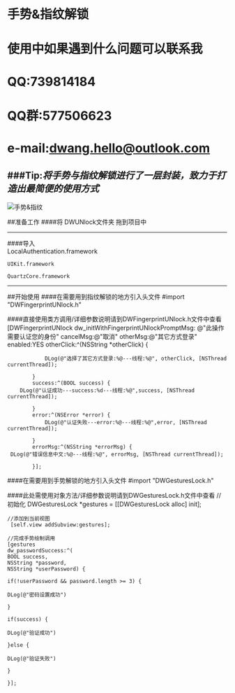 # 手势&amp;指纹解锁
# 使用中如果遇到什么问题可以联系我
# QQ:739814184 
# QQ群:577506623
# e-mail:dwang.hello@outlook.com
###Tip:*将手势与指纹解锁进行了一层封装，致力于打造出最简便的使用方式*
---

![手势&指纹](https://github.com/dwanghello/DWUNlock/blob/master/DWUNlockDemo/DWUNlockDemo/DWUNlock/Resources/手势%26指纹.gif)

##准备工作
####将
    DWUNlock文件夹
    拖到项目中

---
####导入    
    LocalAuthentication.framework

    UIKit.framework

    QuartzCore.framework

---
##开始使用
####在需要用到指纹解锁的地方引入头文件
    #import "DWFingerprintUNlock.h"
    
####直接使用类方调用/详细参数说明请到DWFingerprintUNlock.h文件中查看
    [DWFingerprintUNlock
     dw_initWithFingerprintUNlockPromptMsg:
     @"此操作需要认证您的身份"
      cancelMsg:@"取消"
       otherMsg:@"其它方式登录" 
       enabled:YES
       otherClick:^(NSString *otherClick) {
                
                DLog(@"选择了其它方式登录:%@---线程:%@", otherClick, [NSThread currentThread]);
                
            } 
            success:^(BOOL success) {
        DLog(@"认证成功---success:%d---线程:%@",success, [NSThread currentThread]);
                
            } 
            error:^(NSError *error) {
                DLog(@"认证失败---error:%@---线程:%@",error, [NSThread currentThread]);
                
            } 
            errorMsg:^(NSString *errorMsg) {
     DLog(@"错误信息中文:%@---线程:%@", errorMsg, [NSThread currentThread]);
                
            }];
            

####在需要用到手势解锁的地方引入头文件
    #import "DWGesturesLock.h"
    
####此处需使用对象方法/详细参数说明请到DWGesturesLock.h文件中查看
    //初始化
    DWGesturesLock *gestures = [[DWGesturesLock 
    alloc] init];
    
    //添加到当前视图
     [self.view addSubview:gestures];

    //完成手势绘制调用
    [gestures 
    dw_passwordSuccess:^(
    BOOL success, 
    NSString *password, 
    NSString *userPassword) {
    
    if(!userPassword && password.length >= 3) {
    
    DLog(@"密码设置成功")
    
    }
    
    if(success) {
    
    DLog(@"验证成功")
    
    }else {
    
    DLog(@"验证失败")
    
    }
    
    }];



